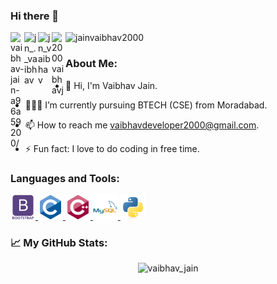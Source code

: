 ### Hi there 👋
<a href="https://linkedin.com/in/vaibhav-jain-a96a59200/">
  <img align="left" alt="vaibhav-jain-a96a59200/" width="22px" src="https://cdn.jsdelivr.net/npm/simple-icons@v3/icons/linkedin.svg" />
</a>
<a href="https://instagram.com/jn_._vaibhav">
  <img align="left" alt="jn_._vaibhav" width="22px" src="https://cdn.jsdelivr.net/npm/simple-icons@v3/icons/instagram.svg" />
</a>
<a href="https://www.codechef.com/users/jn_vaibhav">
  <img align="left" alt="jn_vaibhav" width="22px" src="https://cdn.jsdelivr.net/npm/simple-icons@v3/icons/codechef.svg" />
</a>
<a href="https://www.hackerrank.com/2000vaibhavj">
  <img align="left" alt="2000vaibhavj" width="22px" src="https://cdn.jsdelivr.net/npm/simple-icons@v3/icons/hackerrank.svg" />
</a>
<p align="left"> <img src="https://komarev.com/ghpvc/?username=jainvaibhav2000&label=Profile%20views&color=0e75b6&style=flat" alt="jainvaibhav2000" /> </p>



<h3 align="left">About Me:</h3>

- 👋 Hi, I'm Vaibhav Jain.

- 👨🏽‍💻 I’m currently pursuing BTECH (CSE) from Moradabad.

- 📫 How to reach me vaibhavdeveloper2000@gmail.com.

- ⚡ Fun fact: I love to do coding in free time.


 
<h3 align="left">Languages and Tools:</h3>
<p align="left"> <a href="https://getbootstrap.com" target="_blank"> <img src="https://raw.githubusercontent.com/devicons/devicon/master/icons/bootstrap/bootstrap-plain-wordmark.svg" alt="bootstrap" width="40" height="40"/> </a> <a href="https://www.cprogramming.com/" target="_blank"> <img src="https://raw.githubusercontent.com/devicons/devicon/master/icons/c/c-original.svg" alt="c" width="40" height="40"/> </a> <a href="https://www.w3schools.com/cpp/" target="_blank"> <img src="https://raw.githubusercontent.com/devicons/devicon/master/icons/cplusplus/cplusplus-original.svg" alt="cplusplus" width="40" height="40"/> </a> <a href="https://www.mysql.com/" target="_blank"> <img src="https://raw.githubusercontent.com/devicons/devicon/master/icons/mysql/mysql-original-wordmark.svg" alt="mysql" width="40" height="40"/> </a> <a href="https://www.python.org" target="_blank"> <img src="https://raw.githubusercontent.com/devicons/devicon/master/icons/python/python-original.svg" alt="python" width="40" height="40"/> </a> </p>
<h3 align="left">📈 My GitHub Stats:</h3>

<p align="center"> <img src="https://github-readme-stats.vercel.app/api?username=jainvaibhav2000&show_icons=true&theme=gotham" alt="vaibhav_jain" />
